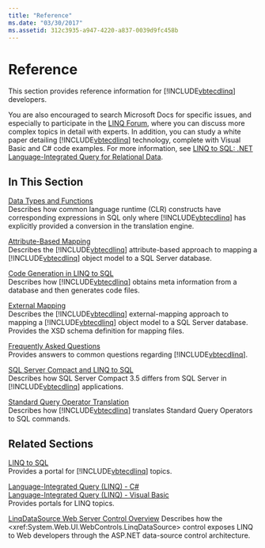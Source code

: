 ```yaml
---
title: "Reference"
ms.date: "03/30/2017"
ms.assetid: 312c3935-a947-4220-a837-0039d9fc458b
---
```

# Reference
This section provides reference information for [!INCLUDE[vbtecdlinq](../../../../../../includes/vbtecdlinq-md.md)] developers.  
  
 You are also encouraged to search Microsoft Docs for specific issues, and especially to participate in the [LINQ Forum](https://go.microsoft.com/fwlink/?LinkId=76488), where you can discuss more complex topics in detail with experts. In addition, you can study a white paper detailing [!INCLUDE[vbtecdlinq](../../../../../../includes/vbtecdlinq-md.md)] technology, complete with Visual Basic and C# code examples. For more information, see [LINQ to SQL: .NET Language-Integrated Query for Relational Data](https://go.microsoft.com/fwlink/?LinkId=93205).  
  
## In This Section  
 [Data Types and Functions](data-types-and-functions.md)  
 Describes how common language runtime (CLR) constructs have corresponding expressions in SQL only where [!INCLUDE[vbtecdlinq](../../../../../../includes/vbtecdlinq-md.md)] has explicitly provided a conversion in the translation engine.  
  
 [Attribute-Based Mapping](attribute-based-mapping.md)  
 Describes the [!INCLUDE[vbtecdlinq](../../../../../../includes/vbtecdlinq-md.md)] attribute-based approach to mapping a [!INCLUDE[vbtecdlinq](../../../../../../includes/vbtecdlinq-md.md)] object model to a SQL Server database.  
  
 [Code Generation in LINQ to SQL](code-generation-in-linq-to-sql.md)  
 Describes how [!INCLUDE[vbtecdlinq](../../../../../../includes/vbtecdlinq-md.md)] obtains meta information from a database and then generates code files.  
  
 [External Mapping](external-mapping.md)  
 Describes the [!INCLUDE[vbtecdlinq](../../../../../../includes/vbtecdlinq-md.md)] external-mapping approach to mapping a [!INCLUDE[vbtecdlinq](../../../../../../includes/vbtecdlinq-md.md)] object model to a SQL Server database. Provides the XSD schema definition for mapping files.  
  
 [Frequently Asked Questions](frequently-asked-questions.md)  
 Provides answers to common questions regarding [!INCLUDE[vbtecdlinq](../../../../../../includes/vbtecdlinq-md.md)].  
  
 [SQL Server Compact and LINQ to SQL](sql-server-compact-and-linq-to-sql.md)  
 Describes how SQL Server Compact 3.5 differs from SQL Server in [!INCLUDE[vbtecdlinq](../../../../../../includes/vbtecdlinq-md.md)] applications.  
  
 [Standard Query Operator Translation](standard-query-operator-translation.md)  
 Describes how [!INCLUDE[vbtecdlinq](../../../../../../includes/vbtecdlinq-md.md)] translates Standard Query Operators to SQL commands.  
  
## Related Sections  
 [LINQ to SQL](index.md)  
 Provides a portal for [!INCLUDE[vbtecdlinq](../../../../../../includes/vbtecdlinq-md.md)] topics.  
  
 [Language-Integrated Query (LINQ) - C#](../../../../../csharp/programming-guide/concepts/linq/index.md)  
 [Language-Integrated Query (LINQ) - Visual Basic](../../../../../visual-basic/programming-guide/concepts/linq/index.md)  
 Provides portals for LINQ topics.  
  
 [LinqDataSource Web Server Control Overview](https://docs.microsoft.com/previous-versions/aspnet/bb547113(v=vs.100))  
 Describes how the <xref:System.Web.UI.WebControls.LinqDataSource> control exposes LINQ to Web developers through the ASP.NET data-source control architecture.

